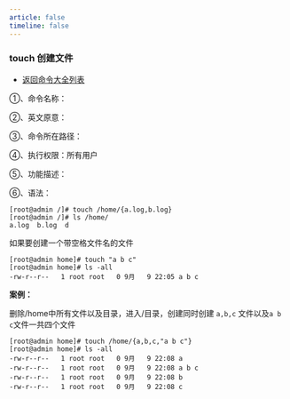 ```yaml
---
article: false
timeline: false
---
```

### touch 创建文件

- [返回命令大全列表](./command.md#文件管理)

①、命令名称：

②、英文原意：

③、命令所在路径：

④、执行权限：所有用户

⑤、功能描述：

⑥、语法：

```shell
[root@admin /]# touch /home/{a.log,b.log}
[root@admin /]# ls /home/
a.log  b.log  d
```



如果要创建一个带空格文件名的文件

```shell
[root@admin home]# touch "a b c"
[root@admin home]# ls -all
-rw-r--r--   1 root root   0 9月   9 22:05 a b c
```



**案例：**

删除/home中所有文件以及目录，进入/目录，创建同时创建 `a,b,c` 文件以及`a b c`文件一共四个文件

```shell
[root@admin home]# touch /home/{a,b,c,"a b c"}
[root@admin home]# ls -all
-rw-r--r--   1 root root   0 9月   9 22:08 a
-rw-r--r--   1 root root   0 9月   9 22:08 a b c
-rw-r--r--   1 root root   0 9月   9 22:08 b
-rw-r--r--   1 root root   0 9月   9 22:08 c
```
